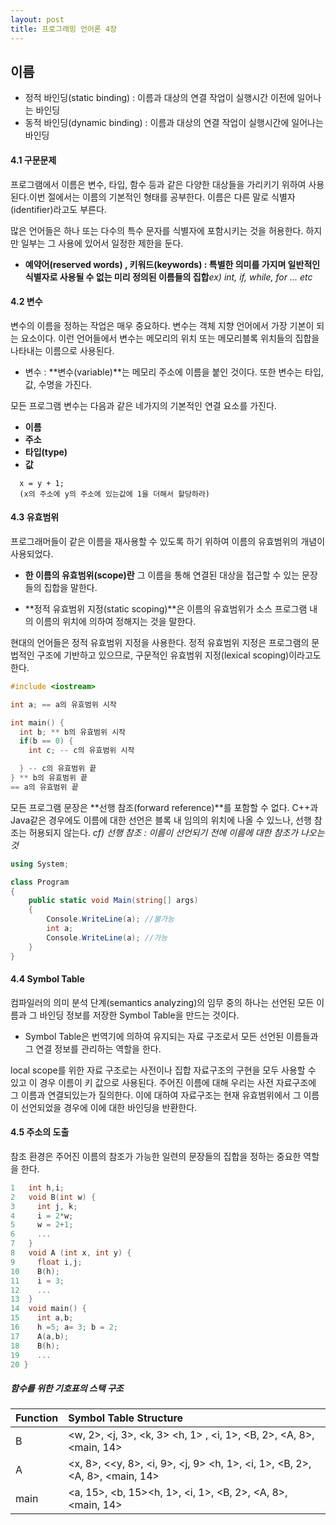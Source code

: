 ```yaml
---
layout: post
title: 프로그래밍 언어론 4장
---
```


## 이름

- 정적 바인딩(static binding) : 이름과 대상의 연결 작업이 실행시간 이전에 일어나는 바인딩
- 동적 바인딩(dynamic binding) : 이름과 대상의 연결 작업이 실행시간에 일어나는 바인딩

#### 4.1 구문문제

프로그램에서 이름은 변수, 타입, 함수 등과 같은 다양한 대상들을 가리키기 위하여 사용된다.이번 절에서는 이름의 기본적인 형태를 공부한다. 이름은 다른 말로 식별자(identifier)라고도 부른다.

많은 언어들은 하나 또는 다수의 특수 문자를 식별자에 포함시키는 것을 허용한다. 하지만 일부는 그 사용에 있어서 일정한 제한을 둔다.

- **예약어(reserved words) , 키워드(keywords) : 특별한 의미를 가지며 일반적인 식별자로 사용될 수 없는 미리 정의된 이름들의 집합***ex) int, if, while, for ... etc*

#### 4.2 변수

변수의 이름을 정하는 작업은 매우 중요하다. 변수는 객체 지향 언어에서 가장 기본이 되는 요소이다. 이런 언어들에서 변수는 메모리의 위치 또는 메모리블록 위치들의 집합을 나타내는 이름으로 사용된다.

- 변수 : **변수(variable)**는 메모리 주소에 이름을 붙인 것이다. 또한 변수는 타입, 값, 수명을 가진다.  

모든 프로그램 변수는 다음과 같은 네가지의 기본적인 연결 요소를 가진다.
- **이름**
- **주소**
- **타입(type)**
- **값**

```
  x = y + 1;
  (x의 주소에 y의 주소에 있는값에 1을 더해서 할당하라)
```

#### 4.3 유효범위

프로그래머들이 같은 이름을 재사용할 수 있도록 하기 위하여 이름의 유효범위의 개념이 사용되었다.

- **한 이름의 유효범위(scope)란** 그 이름을 통해 연결된 대상을 접근할 수 있는 문장들의 집합을 말한다.

- **정적 유효범위 지정(static scoping)**은 이름의 유효범위가 소스 프로그램 내의 이름의 위치에 의하여 정해지는 것을 말한다.

현대의 언어들은 정적 유효범위 지정을 사용한다. 정적 유효범위 지정은 프로그램의 문법적인 구조에 기반하고 있으므로, 구문적인 유효범위 지정(lexical scoping)이라고도 한다.

``` c
#include <iostream>

int a; == a의 유효범위 시작

int main() {
  int b; ** b의 유효범위 시작
  if(b == 0) {
    int c; -- c의 유효범위 시작

  } -- c의 유효범위 끝
} ** b의 유효범위 끝
== a의 유효범위 끝
```

모든 프로그램 문장은 **선행 참조(forward reference)**를 포함할 수 없다. C++과 Java같은 경우에도 이름에 대한 선언은 블록 내 임의의 위치에 나올 수 있느나, 선행 참조는 허용되지 않는다.
*cf) 선행 참조 : 이름이 선언되기 전에 이름에 대한 참조가 나오는 것*

```cs
using System;

class Program
{
    public static void Main(string[] args)
    {
        Console.WriteLine(a); //불가능
        int a;
        Console.WriteLine(a); //가능
    }
}
```

#### 4.4 Symbol Table

컴파일러의 의미 분석 단계(semantics analyzing)의 임무 중의 하나는 선언된 모든 이름과 그 바인딩 정보를 저장한 Symbol Table을 만드는 것이다.

- Symbol Table은 번역기에 의하여 유지되는 자료 구조로서 모든 선언된 이름들과 그 연결 정보를 관리하는 역할을 한다.

local scope를 위한 자료  구조로는 사전이나 집합 자료구조의 구현을 모두 사용할 수 있고 이 경우 이름이 키 값으로 사용된다. 주어진 이름에 대해 우리는 사전 자료구조에 그 이름과 연결되있는가 질의한다. 이에 대하여 자료구조는 현재 유효범위에서 그 이름이 선언되었을 경우에 이에 대한 바인딩을 반환한다.


#### 4.5 주소의 도출
  참조 환경은 주어진 이름의 참조가 가능한 일련의 문장들의 집합을 정하는 중요한 역할을 한다.


```c
1   int h,i;
2   void B(int w) {
3     int j, k;
4     i = 2*w;
5     w = 2+1;
6     ...
7   }
8   void A (int x, int y) {
9     float i,j;
10    B(h);
11    i = 3;
12    ...
13  }
14  void main() {
15    int a,b;
16    h =5; a= 3; b = 2;
17    A(a,b);
18    B(h);
19    ...
20 }
```


##### 함수를 위한 기호표의 스택 구조

| Function     | Symbol Table Structure|
| :- | :- |
|B|<w, 2>, <j, 3>, <k, 3>  <h, 1> , <i, 1>, <B, 2>, <A, 8>, <main, 14>|
|A|<x, 8>, <<y, 8>, <i, 9>, <j, 9> <h, 1>, <i, 1>, <B, 2>, <A, 8>, <main, 14>|
|main|<a, 15>, <b, 15><h, 1>, <i, 1>, <B, 2>, <A, 8>, <main, 14>|
